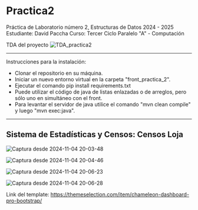 # Practica2
Práctica de Laboratorio número 2, Estructuras de Datos 2024 - 2025
Estudiante: David Paccha
Curso: Tercer Ciclo Paralelo "A" - Computación


TDA del proyecto
![TDA_practica2](https://github.com/user-attachments/assets/519499e0-2eaa-402a-9c2f-5af56efab057)


--------------------------------------------------------------------------------------------------------------------
Instrucciones para la instalación:
- Clonar el repositorio en su máquina.
- Iniciar un nuevo entorno virtual en la carpeta "front_practica_2".
- Ejecutar el comando pip install requirements.txt
- Puede utilizar el código de java de listas enlazadas o de arreglos, pero sólo uno en simultáneo con el front.
- Para levantar el servidor de java utilice el comando "mvn clean compile" y luego "mvn exec:java".
--------------------------------------------------------------------------------------------------------------------

Sistema de Estadísticas y Censos: Censos Loja
--------------------------------------------------------------------------------------------------------------------
![Captura desde 2024-11-04 20-03-48](https://github.com/user-attachments/assets/266776ee-1f99-42fa-a636-314958e24692)

![Captura desde 2024-11-04 20-04-46](https://github.com/user-attachments/assets/99e83ab0-3cda-42b3-96f3-92ffcf42ea5b)

![Captura desde 2024-11-04 20-06-23](https://github.com/user-attachments/assets/76c82974-243b-4656-ae34-16cc3114f00a)

![Captura desde 2024-11-04 20-06-28](https://github.com/user-attachments/assets/7de35dd6-563e-48b0-aac1-0a5c6fe83b07)


Link del template: https://themeselection.com/item/chameleon-dashboard-pro-bootstrap/

